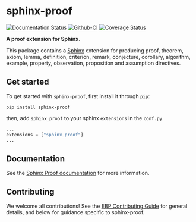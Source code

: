 # sphinx-proof

[![Documentation Status][rtd-badge]][rtd-link]
[![Github-CI][github-ci]][github-link]
[![Coverage Status][codecov-badge]][codecov-link]

**A proof extension for Sphinx**.

This package contains a [Sphinx](http://www.sphinx-doc.org/en/master/) extension
for producing proof, theorem, axiom, lemma, definition, criterion, remark, conjecture,
corollary, algorithm, example, property, observation, proposition and assumption directives.


## Get started

To get started with `sphinx-proof`, first install it through `pip`:

```
pip install sphinx-proof
```

then, add `sphinx_proof` to your sphinx `extensions` in the `conf.py`

```python
...
extensions = ["sphinx_proof"]
...
```


## Documentation

See the [Sphinx Proof documentation](https://sphinx-proof.readthedocs.io/en/latest/) for more information.


## Contributing

We welcome all contributions! See the [EBP Contributing Guide](https://executablebooks.org/en/latest/contributing.html) for general details, and below for guidance specific to sphinx-proof.


[rtd-badge]: https://readthedocs.org/projects/sphinx-proof/badge/?version=latest
[rtd-link]: https://sphinx-proof.readthedocs.io/en/latest/?badge=latest
[github-ci]: https://github.com/executablebooks/sphinx-proof/workflows/continuous-integration/badge.svg?branch=master
[github-link]: https://github.com/executablebooks/sphinx-proof
[codecov-badge]: https://codecov.io/gh/executablebooks/sphinx-proof/branch/master/graph/badge.svg
[codecov-link]: https://codecov.io/gh/executablebooks/sphinx-proof
